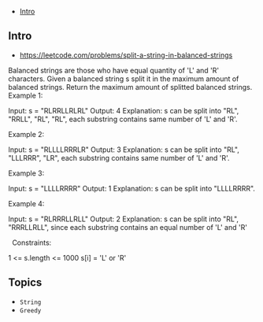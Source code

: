 - [Intro](#intro)

## Intro

- https://leetcode.com/problems/split-a-string-in-balanced-strings

Balanced strings are those who have equal quantity of 'L' and 'R' characters.
Given a balanced string s split it in the maximum amount of balanced strings.
Return the maximum amount of splitted balanced strings.
 
Example 1:

Input: s = "RLRRLLRLRL"
Output: 4
Explanation: s can be split into "RL", "RRLL", "RL", "RL", each substring contains same number of 'L' and 'R'.

Example 2:

Input: s = "RLLLLRRRLR"
Output: 3
Explanation: s can be split into "RL", "LLLRRR", "LR", each substring contains same number of 'L' and 'R'.

Example 3:

Input: s = "LLLLRRRR"
Output: 1
Explanation: s can be split into "LLLLRRRR".

Example 4:

Input: s = "RLRRRLLRLL"
Output: 2
Explanation: s can be split into "RL", "RRRLLRLL", since each substring contains an equal number of 'L' and 'R'

 
Constraints:

1 <= s.length <= 1000
s[i] = 'L' or 'R'



## Topics

- `String`
- `Greedy`


